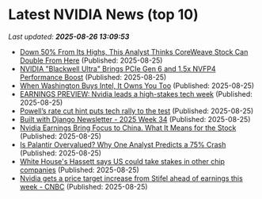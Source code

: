 # Latest NVIDIA News (top 10)
_Last updated: **2025-08-26 13:09:53**_

- [Down 50% From Its Highs, This Analyst Thinks CoreWeave Stock Can Double From Here](https://www.barchart.com/story/news/34368328/down-50-from-its-highs-this-analyst-thinks-coreweave-stock-can-double-from-here) (Published: 2025-08-25)
- [NVIDIA "Blackwell Ultra" Brings PCIe Gen 6 and 1.5x NVFP4 Performance Boost](https://www.techpowerup.com/340288/nvidia-blackwell-ultra-brings-pcie-gen-6-and-1-5x-nvfp4-performance-boost) (Published: 2025-08-25)
- [When Washington Buys Intel, It Owns You Too](https://www.forbes.com/sites/waynecrews/2025/08/25/when-washington-buys-intel-it-owns-you-too/) (Published: 2025-08-25)
- [EARNINGS PREVIEW: Nvidia leads a high-stakes tech week](https://biztoc.com/x/b9017e9e64a7c6ea) (Published: 2025-08-25)
- [Powell’s rate cut hint puts tech rally to the test](https://qz.com/jerome-powell-markets-tech-rally-rate-cut) (Published: 2025-08-25)
- [Built with Django Newsletter - 2025 Week 34](https://newsletter.builtwithdjango.com/archive/built-with-django-newsletter-2025-week-12-copy/) (Published: 2025-08-25)
- [Nvidia Earnings Bring Focus to China. What It Means for the Stock](https://biztoc.com/x/28c54851b01e5118) (Published: 2025-08-25)
- [Is Palantir Overvalued? Why One Analyst Predicts a 75% Crash](https://biztoc.com/x/e0ada910d2ace63a) (Published: 2025-08-25)
- [White House's Hassett says US could take stakes in other chip companies](https://www.channelnewsasia.com/world/us-could-take-stakes-other-chip-companies-intel-hassett-5312986) (Published: 2025-08-25)
- [Nvidia gets a price target increase from Stifel ahead of earnings this week - CNBC](https://slashdot.org/firehose.pl?op=view&amp;id=178855274) (Published: 2025-08-25)
